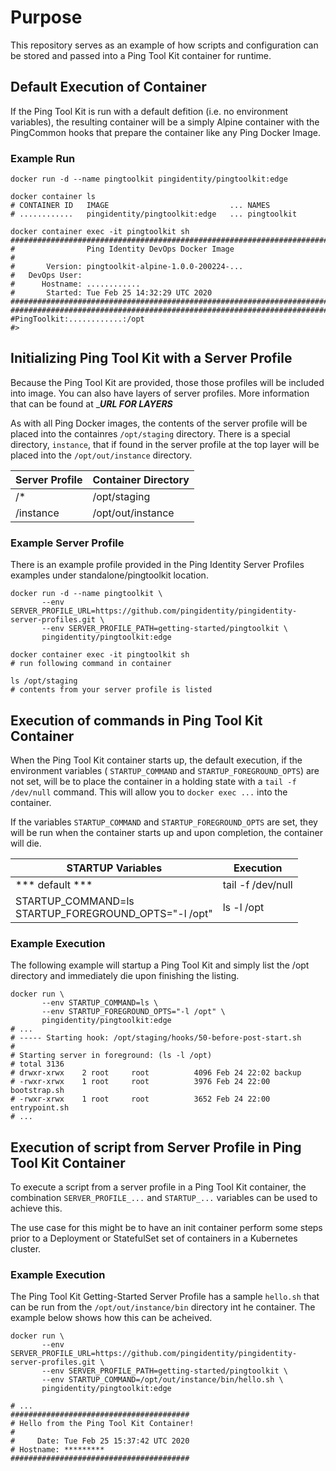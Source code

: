 # Purpose
This repository serves as an example of how scripts and configuration can be stored and 
passed into a Ping Tool Kit container for runtime.

## Default Execution of Container
If the Ping Tool Kit is run with a default defition (i.e. no environment variables), the resulting container will be a simply Alpine container with the PingCommon hooks that prepare the container
like any Ping Docker Image.

### Example Run
```
docker run -d --name pingtoolkit pingidentity/pingtoolkit:edge

docker container ls
# CONTAINER ID   IMAGE                           ... NAMES
# ............   pingidentity/pingtoolkit:edge   ... pingtoolkit

docker container exec -it pingtoolkit sh
##################################################################################
#                Ping Identity DevOps Docker Image
#
#       Version: pingtoolkit-alpine-1.0.0-200224-...
#   DevOps User:
#      Hostname: ............
#       Started: Tue Feb 25 14:32:29 UTC 2020
##################################################################################
##################################################################################
#PingToolkit:............:/opt
#> 
```

## Initializing Ping Tool Kit with a Server Profile
Because the Ping Tool Kit are provided, those those profiles will be included into image.  You can
also have layers of server profiles.  More information that can be found at ____URL FOR LAYERS___

As with all Ping Docker images, the contents of the server profile will be placed into the 
containres `/opt/staging` directory.  There is a special directory, `instance`, that if 
found in the server profile at the top layer will be placed into the `/opt/out/instance` directory.

| Server Profile      | Container Directory |
|---------------------|---------------------|
| /*                  | /opt/staging        |
| /instance           | /opt/out/instance   |

### Example Server Profile
There is an example profile provided in the Ping Identity Server Profiles examples under
standalone/pingtoolkit location.

```
docker run -d --name pingtoolkit \
       --env SERVER_PROFILE_URL=https://github.com/pingidentity/pingidentity-server-profiles.git \
       --env SERVER_PROFILE_PATH=getting-started/pingtoolkit \
       pingidentity/pingtoolkit:edge

docker container exec -it pingtoolkit sh
# run following command in container

ls /opt/staging
# contents from your server profile is listed 
```

## Execution of commands in Ping Tool Kit Container
When the Ping Tool Kit container starts up, the default execution, if the environment variables ( `STARTUP_COMMAND` and `STARTUP_FOREGROUND_OPTS`) are not set, will be to place the container in a
holding state with a `tail -f /dev/null` command.  This will allow you to `docker exec ...` into
the container.

If the variables `STARTUP_COMMAND` and `STARTUP_FOREGROUND_OPTS` are set, they will be run 
when the container starts up and upon completion, the container will die.

| STARTUP Variables      | Execution           |
|----------------------------|---------------------|
| *** default ***            | tail -f /dev/null        |
| STARTUP_COMMAND=ls<br>STARTUP_FOREGROUND_OPTS="-l /opt"         | ls -l /opt   |

### Example Execution
The following example will startup a Ping Tool Kit and simply list the /opt directory and 
immediately die upon finishing the listing.

```
docker run \
       --env STARTUP_COMMAND=ls \
       --env STARTUP_FOREGROUND_OPTS="-l /opt" \
       pingidentity/pingtoolkit:edge
# ...
# ----- Starting hook: /opt/staging/hooks/50-before-post-start.sh
# 
# Starting server in foreground: (ls -l /opt)
# total 3136
# drwxr-xrwx    2 root     root          4096 Feb 24 22:02 backup
# -rwxr-xrwx    1 root     root          3976 Feb 24 22:00 bootstrap.sh
# -rwxr-xrwx    1 root     root          3652 Feb 24 22:00 entrypoint.sh
# ...
```

## Execution of script from Server Profile in Ping Tool Kit Container
To execute a script from a server profile in a Ping Tool Kit container, the combination 
`SERVER_PROFILE_...` and `STARTUP_...` variables can be used to achieve this.

The use case for this might be to have an init container perform some steps prior to a 
Deployment or StatefulSet set of containers in a Kubernetes cluster.


### Example Execution
The Ping Tool Kit Getting-Started Server Profile has a sample `hello.sh` that can be run
from the `/opt/out/instance/bin` directory int he container.  The example below shows 
how this can be acheived.

```
docker run \
       --env SERVER_PROFILE_URL=https://github.com/pingidentity/pingidentity-server-profiles.git \
       --env SERVER_PROFILE_PATH=getting-started/pingtoolkit \
       --env STARTUP_COMMAND=/opt/out/instance/bin/hello.sh \
       pingidentity/pingtoolkit:edge

# ...
########################################
# Hello from the Ping Tool Kit Container!
#
#     Date: Tue Feb 25 15:37:42 UTC 2020
# Hostname: *********
########################################
```